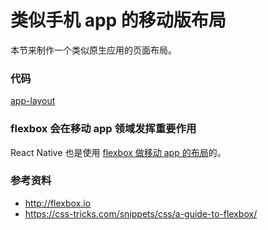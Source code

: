 # 类似手机 app 的移动版布局

本节来制作一个类似原生应用的页面布局。

### 代码

[app-layout](https://github.com/happypeter/flex/commit/b07def076c6673bc5d3da597c3d6bba20c287e67)

### flexbox 会在移动 app 领域发挥重要作用

React Native 也是使用 [flexbox 做移动 app 的布局](https://facebook.github.io/react-native/docs/flexbox.html)的。

### 参考资料

- <http://flexbox.io>
- <https://css-tricks.com/snippets/css/a-guide-to-flexbox/>


